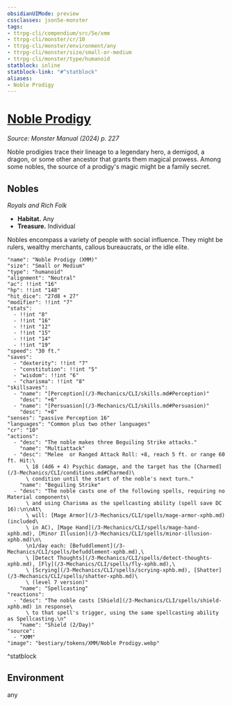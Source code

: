 ```yaml
---
obsidianUIMode: preview
cssclasses: json5e-monster
tags:
- ttrpg-cli/compendium/src/5e/xmm
- ttrpg-cli/monster/cr/10
- ttrpg-cli/monster/environment/any
- ttrpg-cli/monster/size/small-or-medium
- ttrpg-cli/monster/type/humanoid
statblock: inline
statblock-link: "#^statblock"
aliases:
- Noble Prodigy
---
```

# [Noble Prodigy](3-Mechanics\CLI\bestiary\humanoid/noble-prodigy-xmm.md)
*Source: Monster Manual (2024) p. 227*  

Noble prodigies trace their lineage to a legendary hero, a demigod, a dragon, or some other ancestor that grants them magical prowess. Among some nobles, the source of a prodigy's magic might be a family secret.

## Nobles

*Royals and Rich Folk*

- **Habitat.** Any  
- **Treasure.** Individual  

Nobles encompass a variety of people with social influence. They might be rulers, wealthy merchants, callous bureaucrats, or the idle elite.

```statblock
"name": "Noble Prodigy (XMM)"
"size": "Small or Medium"
"type": "humanoid"
"alignment": "Neutral"
"ac": !!int "16"
"hp": !!int "148"
"hit_dice": "27d8 + 27"
"modifier": !!int "7"
"stats":
  - !!int "8"
  - !!int "16"
  - !!int "12"
  - !!int "15"
  - !!int "14"
  - !!int "19"
"speed": "30 ft."
"saves":
  - "dexterity": !!int "7"
  - "constitution": !!int "5"
  - "wisdom": !!int "6"
  - "charisma": !!int "8"
"skillsaves":
  - "name": "[Perception](/3-Mechanics/CLI/skills.md#Perception)"
    "desc": "+6"
  - "name": "[Persuasion](/3-Mechanics/CLI/skills.md#Persuasion)"
    "desc": "+8"
"senses": "passive Perception 16"
"languages": "Common plus two other languages"
"cr": "10"
"actions":
  - "desc": "The noble makes three Beguiling Strike attacks."
    "name": "Multiattack"
  - "desc": "Melee  or Ranged Attack Roll: +8, reach 5 ft. or range 60 ft. Hit:\
      \ 18 (4d6 + 4) Psychic damage, and the target has the [Charmed](/3-Mechanics/CLI/conditions.md#Charmed)\
      \ condition until the start of the noble's next turn."
    "name": "Beguiling Strike"
  - "desc": "The noble casts one of the following spells, requiring no Material components\
      \ and using Charisma as the spellcasting ability (spell save DC 16):\n\nAt\
      \ will: [Mage Armor](/3-Mechanics/CLI/spells/mage-armor-xphb.md) (included\
      \ in AC), [Mage Hand](/3-Mechanics/CLI/spells/mage-hand-xphb.md), [Minor Illusion](/3-Mechanics/CLI/spells/minor-illusion-xphb.md)\n\
      \n1/day each: [Befuddlement](/3-Mechanics/CLI/spells/befuddlement-xphb.md),\
      \ [Detect Thoughts](/3-Mechanics/CLI/spells/detect-thoughts-xphb.md), [Fly](/3-Mechanics/CLI/spells/fly-xphb.md),\
      \ [Scrying](/3-Mechanics/CLI/spells/scrying-xphb.md), [Shatter](/3-Mechanics/CLI/spells/shatter-xphb.md)\
      \ (level 7 version)"
    "name": "Spellcasting"
"reactions":
  - "desc": "The noble casts [Shield](/3-Mechanics/CLI/spells/shield-xphb.md) in response\
      \ to that spell's trigger, using the same spellcasting ability as Spellcasting.\n"
    "name": "Shield (2/Day)"
"source":
  - "XMM"
"image": "bestiary/tokens/XMM/Noble Prodigy.webp"
```
^statblock

## Environment

any